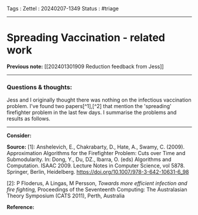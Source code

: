Tags :
Zettel :  20240207-1349
Status : #triage 

-----

# Spreading Vaccination - related work

**Previous note:** [[202401301909 Reduction feedback from Jess]]

-----

### Questions & thoughts:

Jess and I originally thought there was nothing on the infectious vaccination problem. I've found two papers[^1],[^2] that mention the 'spreading' firefighter problem in the last few days. I summarise the problems and results as follows.






-----
 
**Consider:**


**Source:** 
[1]: Anshelevich, E., Chakrabarty, D., Hate, A., Swamy, C. (2009). Approximation Algorithms for the Firefighter Problem: Cuts over Time and Submodularity. In: Dong, Y., Du, DZ., Ibarra, O. (eds) Algorithms and Computation. ISAAC 2009. Lecture Notes in Computer Science, vol 5878. Springer, Berlin, Heidelberg. https://doi.org/10.1007/978-3-642-10631-6_98

[2]: P Floderus, A Lingas, M Persson, *Towards more efficient infection and fire fighting,* Proceedings of the Seventeenth Computing: The Australasian Theory Symposium (CATS 2011), Perth, Australia



**Reference:** 
